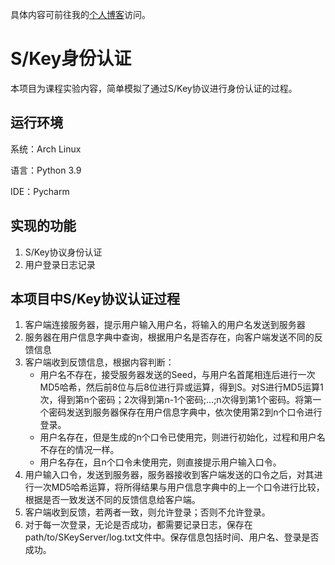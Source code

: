 具体内容可前往我的[个人博客](https://littlecu.cn/archives/123)访问。

# S/Key身份认证

本项目为课程实验内容，简单模拟了通过S/Key协议进行身份认证的过程。

## 运行环境

系统：Arch Linux

语言：Python 3.9

IDE：Pycharm

## 实现的功能

1. S/Key协议身份认证
2. 用户登录日志记录

## 本项目中S/Key协议认证过程

1. 客户端连接服务器，提示用户输入用户名，将输入的用户名发送到服务器
2. 服务器在用户信息字典中查询，根据用户名是否存在，向客户端发送不同的反馈信息
3. 客户端收到反馈信息，根据内容判断：
   - 用户名不存在，接受服务器发送的Seed，与用户名首尾相连后进行一次MD5哈希，然后前8位与后8位进行异或运算，得到S。对S进行MD5运算1次，得到第n个密码；2次得到第n-1个密码;…;n次得到第1个密码。将第一个密码发送到服务器保存在用户信息字典中，依次使用第2到n个口令进行登录。
   - 用户名存在，但是生成的n个口令已使用完，则进行初始化，过程和用户名不存在的情况一样。
   - 用户名存在，且n个口令未使用完，则直接提示用户输入口令。
4. 用户输入口令，发送到服务器，服务器接收到客户端发送的口令之后，对其进行一次MD5哈希运算，将所得结果与用户信息字典中的上一个口令进行比较，根据是否一致发送不同的反馈信息给客户端。
5. 客户端收到反馈，若两者一致，则允许登录；否则不允许登录。
6. 对于每一次登录，无论是否成功，都需要记录日志，保存在path/to/SKeyServer/log.txt文件中。保存信息包括时间、用户名、登录是否成功。

